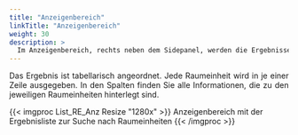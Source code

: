 ```yaml
---
title: "Anzeigenbereich"
linkTitle: "Anzeigenbereich"
weight: 30
description: >
  Im Anzeigenbereich, rechts neben dem Sidepanel, werden die Ergebnisse Ihrer Suche in Listenform ausgegeben.
---
```

<p style="text-align: justify"> Das Ergebnis ist tabellarisch angeordnet. Jede Raumeinheit wird in je einer Zeile ausgegeben. In den Spalten finden Sie alle Informationen, die zu den jeweiligen Raumeinheiten hinterlegt sind. </p>

{{< imgproc List_RE_Anz Resize "1280x" >}}
Anzeigenbereich mit der Ergebnisliste zur Suche nach Raumeinheiten
{{< /imgproc >}}

